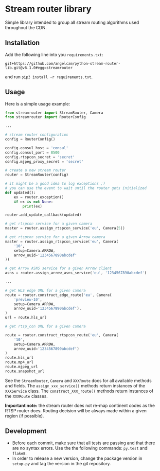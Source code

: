 # Stream router library

Simple library intended to group all stream routing algorithms used throughout
the CDN.

## Installation

Add the following line into you `requirements.txt`:

```
git+https://github.com/angelcam/python-stream-router-lib.git@v6.1.0#egg=streamrouter
```

and run `pip3 install -r requirements.txt`.

## Usage

Here is a simple usage example:

```Python
from streamrouter import StreamRouter, Camera
from streamrouter import RouterConfig

...

# stream router configuration
config = RouterConfig()

config.consul_host = 'consul'
config.consul_port = 8500
config.rtspcon_secret = 'secret'
config.mjpeg_proxy_secret = 'secret'

# create a new stream router
router = StreamRouter(config)

# it might be a good idea to log exceptions ;)
# you can use the event to wait until the router gets initialized
def updated():
    ex = router.exception()
    if ex is not None:
        print(ex)

router.add_update_callback(updated)

# get rtspcon service for a given camera
master = router.assign_rtspcon_service('eu', Camera(5))

# get rtspcon service for a given Arrow camera
master = router.assign_rtspcon_service('eu', Camera(
    '10',
    setup=Camera.ARROW,
    arrow_uuid='1234567890abcdef'
))

# get Arrow ASNS service for a given Arrow client
asns = router.assign_arrow_asns_service('eu', '1234567890abcdef')

...

# get HLS edge URL for a given camera
route = router.construct_edge_route('eu', Camera(
    'preview-10',
    setup=Camera.ARROW,
    arrow_uuid='1234567890abcdef'),
)
url = route.hls_url

# get rtsp_con URL for a given camera

route = router.construct_rtspcon_route('eu', Camera(
    '10',
    setup=Camera.ARROW,
    arrow_uuid='1234567890abcdef')
)
route.hls_url
route.mp4_url
route.mjpeg_url
route.snapshot_url
```

See the `StreamRouter`, `Camera` and `XXXRoute` docs for all available
methods and fields. The `assign_xxx_service()` methods return instances of the
`XXXService` class. The `construct_XXX_route()` methods return instances of the
`XXXRoute` classes.

**Important note:** the stream router does not re-map continent codes as the
RTSP router does. Routing decision will be always made within a given region
(if possible).

## Development

- Before each commit, make sure that all tests are passing and that there are
  no syntax errors. Use the the following commands: `py.test` and
  `flake8`.
- In order to release a new version, change the package version in
  `setup.py` and tag the version in the git repository.
